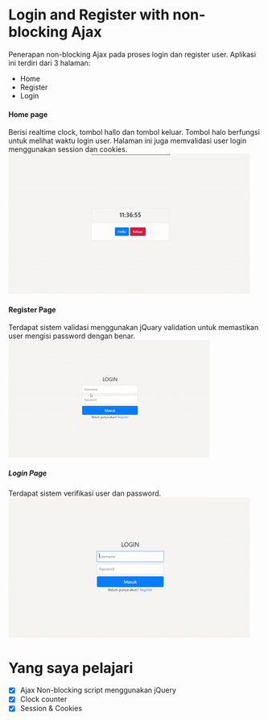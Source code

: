 # Login and Register with non-blocking Ajax
Penerapan non-blocking Ajax pada proses login dan register user. Aplikasi ini terdiri dari 3 halaman:
* Home
* Register
* Login

#### Home page
Berisi realtime clock, tombol hallo dan tombol keluar. Tombol halo berfungsi untuk melihat waktu login user. Halaman ini juga memvalidasi user login menggunakan session dan cookies.<br>
![homepage](/readme/home.gif)

#### Register Page
Terdapat sistem validasi menggunakan jQuary validation untuk memastikan user mengisi password dengan benar.<br>
![registerpage](/readme/register.gif)

##### Login Page
Terdapat sistem verifikasi user dan password.<br>
![loginpage](/readme/login.gif)

# Yang saya pelajari
- [x] Ajax Non-blocking script menggunakan jQuery
- [x] Clock counter
- [x] Session & Cookies
